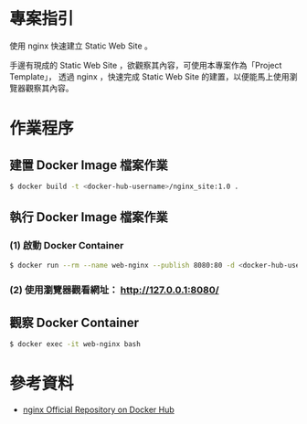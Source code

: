 # 專案指引

使用 nginx 快速建立 Static Web Site 。

手邊有現成的 Static Web Site ，欲觀察其內容，可使用本專案作為「Project Template」，
透過 nginx ，快速完成 Static Web Site 的建置，以便能馬上使用瀏覽器觀察其內容。 


# 作業程序

## 建置 Docker Image 檔案作業

```bash
$ docker build -t <docker-hub-username>/nginx_site:1.0 .
```

## 執行 Docker Image 檔案作業

### (1) 啟動 Docker Container

```bash
$ docker run --rm --name web-nginx --publish 8080:80 -d <docker-hub-username>/nginx_site:1.0
```


### (2) 使用瀏覽器觀看網址： http://127.0.0.1:8080/

## 觀察 Docker Container

```bash
$ docker exec -it web-nginx bash
```

# 參考資料

 - [nginx Official Repository on Docker Hub](https://hub.docker.com/_/nginx/)